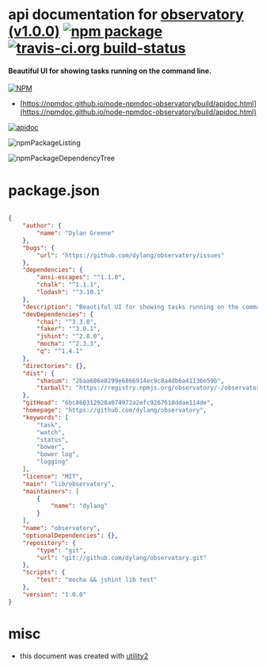 # api documentation for  [observatory (v1.0.0)](https://github.com/dylang/observatory)  [![npm package](https://img.shields.io/npm/v/npmdoc-observatory.svg?style=flat-square)](https://www.npmjs.org/package/npmdoc-observatory) [![travis-ci.org build-status](https://api.travis-ci.org/npmdoc/node-npmdoc-observatory.svg)](https://travis-ci.org/npmdoc/node-npmdoc-observatory)
#### Beautiful UI for showing tasks running on the command line.

[![NPM](https://nodei.co/npm/observatory.png?downloads=true&downloadRank=true&stars=true)](https://www.npmjs.com/package/observatory)

- [https://npmdoc.github.io/node-npmdoc-observatory/build/apidoc.html](https://npmdoc.github.io/node-npmdoc-observatory/build/apidoc.html)

[![apidoc](https://npmdoc.github.io/node-npmdoc-observatory/build/screenCapture.buildCi.browser.%252Ftmp%252Fbuild%252Fapidoc.html.png)](https://npmdoc.github.io/node-npmdoc-observatory/build/apidoc.html)

![npmPackageListing](https://npmdoc.github.io/node-npmdoc-observatory/build/screenCapture.npmPackageListing.svg)

![npmPackageDependencyTree](https://npmdoc.github.io/node-npmdoc-observatory/build/screenCapture.npmPackageDependencyTree.svg)



# package.json

```json

{
    "author": {
        "name": "Dylan Greene"
    },
    "bugs": {
        "url": "https://github.com/dylang/observatory/issues"
    },
    "dependencies": {
        "ansi-escapes": "^1.1.0",
        "chalk": "^1.1.1",
        "lodash": "^3.10.1"
    },
    "description": "Beautiful UI for showing tasks running on the command line.",
    "devDependencies": {
        "chai": "^3.3.0",
        "faker": "^3.0.1",
        "jshint": "^2.8.0",
        "mocha": "^2.3.3",
        "q": "^1.4.1"
    },
    "directories": {},
    "dist": {
        "shasum": "2baa606e8299e6866914ec9c8a4db6a41136e59b",
        "tarball": "https://registry.npmjs.org/observatory/-/observatory-1.0.0.tgz"
    },
    "gitHead": "6bc860312920a074972a2efc9267618ddae114de",
    "homepage": "https://github.com/dylang/observatory",
    "keywords": [
        "task",
        "watch",
        "status",
        "bower",
        "bower log",
        "logging"
    ],
    "license": "MIT",
    "main": "lib/observatory",
    "maintainers": [
        {
            "name": "dylang"
        }
    ],
    "name": "observatory",
    "optionalDependencies": {},
    "repository": {
        "type": "git",
        "url": "git://github.com/dylang/observatory.git"
    },
    "scripts": {
        "test": "mocha && jshint lib test"
    },
    "version": "1.0.0"
}
```



# misc
- this document was created with [utility2](https://github.com/kaizhu256/node-utility2)
